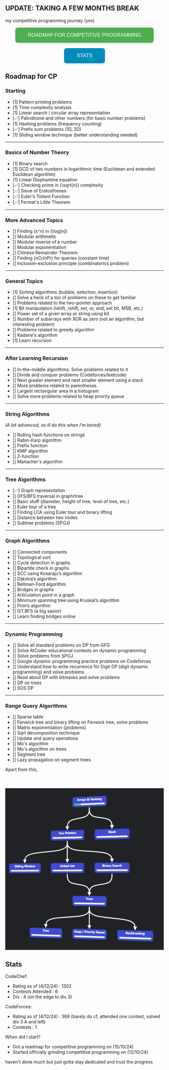 


## UPDATE:  TAKING A FEW MONTHS BREAK



my competitive programming journey (yes)

<div align="center">
  <a href="#roadmap-for-cp" style="text-decoration: none;">
    <button style="background-color: #4CAF50; color: white; padding: 15px 40px; font-size: 16px; text-align: center; border: none; border-radius: 8px; cursor: pointer; display: inline-block; box-shadow: 0 4px 6px rgba(0, 0, 0, 0.1); transition: background-color 0.3s;">
      ROADMAP FOR COMPETITIVE PROGRAMMING
    </button> <br> <Br>
  </a>
  <a href="#stats" style="text-decoration: none;">
    <button style="background-color: #008CBA; color: white; padding: 15px 40px; font-size: 16px; text-align: center; border: none; border-radius: 8px; cursor: pointer; display: inline-block; box-shadow: 0 4px 6px rgba(0, 0, 0, 0.1); transition: background-color 0.3s;">
      STATS
    </button>
  </a>
</div>

## Roadmap for CP
<a id="roadmap-for-cp"></a>
### Starting

- [1] Pattern printing problems  
- [1] Time complexity analysis  
- [1] Linear search / circular array representation  
- [✅] Palindrome and other numbers (for basic number problems)  
- [1] Hashing problems (frequency counting)  
- [✅] Prefix sum problems (1D, 2D)  
- [1] Sliding window technique {better understanding needed}  

---

### Basics of Number Theory

- [1] Binary search  
- [1] GCD of two numbers in logarithmic time (Euclidean and extended Euclidean algorithm)  
- [1] Linear Diophantine equation  
- [✅] Checking prime in \(\sqrt{n}\) complexity  
- [✅] Sieve of Eratosthenes  
- [✅] Euler's Totient Function  
- [✅] Fermat's Little Theorem  

---

### More Advanced Topics

- [] Finding \(x^n\) in \(\log[n]\)  
- [] Modular arithmetic  
- [] Modular inverse of a number  
- [] Modular exponentiation  
- [] Chinese Remainder Theorem
- [] Finding \(nCr/nPr\) for queries (constant time)  
- [] Inclusion-exclusion principle (combinatorics problem)  

---

### General Topics

- [1] Sorting algorithms (bubble, selection, insertion)  
- [] Solve a heck of a ton of problems on these to get familiar  
- [] Problems related to the two-pointer approach  
- [1] Bit manipulation (lshift, rshift, xor, or, and, set bit, MSB, etc.)  
- [] Power set of a given array or string using bit  
- [] Number of subarrays with XOR as zero (not an algorithm, but interesting problem)  
- [] Problems related to greedy algorithm 
- [] Kadane's algorithm  
- [1] Learn recursion  

---

### After Learning Recursion

- [] In-the-middle algorithms: Solve problems related to it  
- [] Divide and conquer problems (Codeforces/leetcode)  
- [] Next greater element and next smaller element using a stack  
- [] More problems related to parentheses  
- [] Largest rectangular area in a histogram  
- [] Solve more problems related to heap priority queue  

---

### String Algorithms

*(A bit advanced, so ill do this when I'm bored)*

- [] Rolling hash functions on strings  
- [] Rabin-Karp algorithm  
- [] Prefix function  
- [] KMP algorithm  
- [] Z-function  
- [] Manacher's algorithm  

---

### Tree Algorithms

- [✅] Graph representation  
- [] DFS/BFS traversal in graph/tree  
- [] Basic stuff (diameter, height of tree, level of tree, etc.)  
- [] Euler tour of a tree  
- [] Finding LCA using Euler tour and binary lifting  
- [] Distance between two nodes  
- [] Subtree problems (SPOJ)  

---

### Graph Algorithms

- [] Connected components  
- [] Topological sort  
- [] Cycle detection in graphs  
- [] Bipartite check in graphs  
- [] SCC using Kosaraju’s algorithm  
- [] Dijkstra’s algorithm  
- [] Bellman-Ford algorithm  
- [] Bridges in graphs  
- [] Articulation point in a graph  
- [] Minimum spanning tree using Kruskal’s algorithm  
- [] Prim’s algorithm  
- [] 0/1 BFS (a big savior)  
- [] Learn finding bridges online  

---

### Dynamic Programming

- [] Solve all standard problems on DP from GFG  
- [] Solve AtCoder educational contests on dynamic programming  
- [] Solve problems from SPOJ  
- [] Google dynamic programming practice problems on Codeforces  
- [] Understand how to write recurrence for Digit DP (digit dynamic programming) and solve problems  
- [] Read about DP with bitmasks and solve problems  
- [] DP on trees  
- [] SOS DP  

---

### Range Query Algorithms

- [] Sparse table  
- [] Fenwick tree and binary lifting on Fenwick tree, solve problems  
- [] Matrix exponentiation (problems)  
- [] Sqrt decomposition technique  
- [] Update and query operations  
- [] Mo's algorithm  
- [] Mo's algorithm on trees  
- [] Segment tree  
- [] Lazy propagation on segment trees  

Apart from this, <Br> <Br> <Br> <br>
![Roadmap For DSA](roadmap.png)


## Stats
<a id="stats"></a>
CodeChef:
- Rating as of (4/12/24) : 1302
- Contests Attended : 6
- Div : 4 (on the edge to div 3)

CodeForces:
- Rating as of (4/12/24) : 369 (barely do cf, attended one contest, solved div 3 A and left)
- Contests : 1

When did I start?
- Got a roadmap for competitive programming on (15/10/24)
- Started officially grinding competitive programming on (12/10/24)


haven't done much but just gotta stay dedicated and trust the progress
